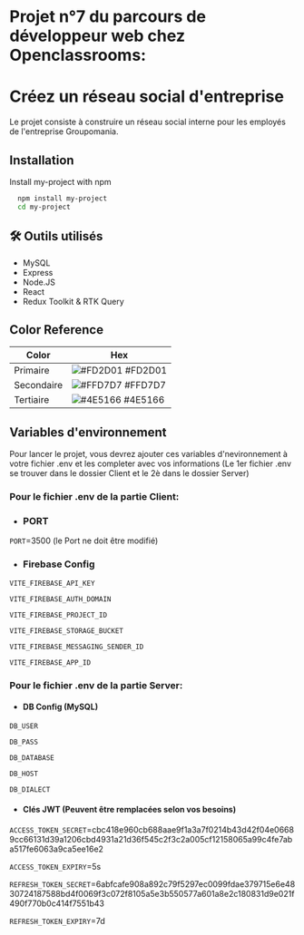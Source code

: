 
# Projet n°7 du parcours de développeur web chez Openclassrooms:
# Créez un réseau social d'entreprise

Le projet consiste à construire un réseau social interne pour les employés de l'entreprise Groupomania.

## Installation

Install my-project with npm

```bash
  npm install my-project
  cd my-project
```
    
## 🛠 Outils utilisés

* MySQL
* Express
* Node.JS
* React
* Redux Toolkit & RTK Query

## Color Reference

| Color             | Hex                                                                |
| ----------------- | ------------------------------------------------------------------ |
| Primaire | ![#FD2D01](https://via.placeholder.com/10/FD2D01?text=+) #FD2D01 |
| Secondaire | ![#FFD7D7](https://via.placeholder.com/10/FFD7D7?text=+) #FFD7D7 |
| Tertiaire | ![#4E5166](https://via.placeholder.com/10/4E5166?text=+) #4E5166 |


## Variables d'environnement

Pour lancer le projet, vous devrez ajouter ces variables d'nevironnement à votre fichier .env et les completer avec vos informations (Le 1er fichier .env se trouver dans le dossier Client et le 2è dans le dossier Server)

### Pour le fichier .env de la partie Client:

* ### PORT

`PORT`=3500 (le Port ne doit être modifié)

* ### Firebase Config

`VITE_FIREBASE_API_KEY`

`VITE_FIREBASE_AUTH_DOMAIN`

`VITE_FIREBASE_PROJECT_ID`

`VITE_FIREBASE_STORAGE_BUCKET`

`VITE_FIREBASE_MESSAGING_SENDER_ID`

`VITE_FIREBASE_APP_ID`


### Pour le fichier .env de la partie Server:

* #### DB Config (MySQL)

`DB_USER`

`DB_PASS`

`DB_DATABASE`

`DB_HOST`

`DB_DIALECT`


* #### Clés JWT (Peuvent être remplacées selon vos besoins)

`ACCESS_TOKEN_SECRET`=cbc418e960cb688aae9f1a3a7f0214b43d42f04e06689cc66131d39a1206cbd4931a21d36f545c2f3c2a005cf12158065a99c4fe7aba517fe6063a9ca5ee16e2

`ACCESS_TOKEN_EXPIRY`=5s

`REFRESH_TOKEN_SECRET`=6abfcafe908a892c79f5297ec0099fdae379715e6e4830724187588bd4f0069f3c072f8105a5e3b550577a601a8e2c180831d9e021f490f770b0c414f7551b43

`REFRESH_TOKEN_EXPIRY`=7d



